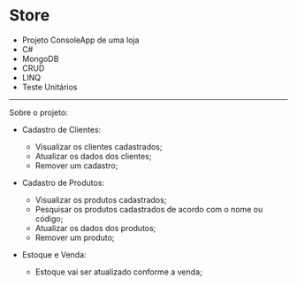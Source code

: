 # Store 
- Projeto ConsoleApp de uma loja
- C# 
- MongoDB
- CRUD
- LINQ
- Teste Unitários
- --------
Sobre o projeto:
- Cadastro de Clientes:
    - Visualizar os clientes cadastrados;
    - Atualizar os dados dos clientes;
    - Remover um cadastro;
    
- Cadastro de Produtos:
    - Visualizar os produtos cadastrados;
    - Pesquisar os produtos cadastrados de acordo com o nome ou código;
    - Atualizar os dados dos produtos;
    - Remover um produto;
    
- Estoque e Venda:
    - Estoque vai ser atualizado conforme a venda;
